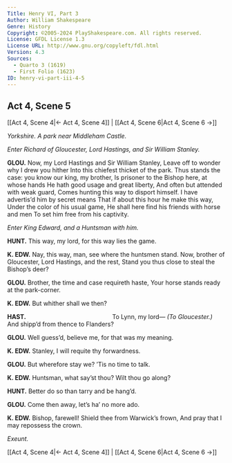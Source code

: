 ```yaml
---
Title: Henry VI, Part 3
Author: William Shakespeare
Genre: History
Copyright: ©2005-2024 PlayShakespeare.com. All rights reserved.
License: GFDL License 1.3
License URL: http://www.gnu.org/copyleft/fdl.html
Version: 4.3
Sources:
  - Quarto 3 (1619)
  - First Folio (1623)
ID: henry-vi-part-iii-4-5
---
```


## Act 4, Scene 5
[[Act 4, Scene 4|← Act 4, Scene 4]] | [[Act 4, Scene 6|Act 4, Scene 6 →]]

*Yorkshire. A park near Middleham Castle.*

*Enter Richard of Gloucester, Lord Hastings, and Sir William Stanley.*

**GLOU.**
Now, my Lord Hastings and Sir William Stanley,
Leave off to wonder why I drew you hither
Into this chiefest thicket of the park.
Thus stands the case: you know our king, my brother,
Is prisoner to the Bishop here, at whose hands
He hath good usage and great liberty,
And often but attended with weak guard,
Comes hunting this way to disport himself.
I have advertis’d him by secret means
That if about this hour he make this way,
Under the color of his usual game,
He shall here find his friends with horse and men
To set him free from his captivity.

*Enter King Edward, and a Huntsman with him.*

**HUNT.**
This way, my lord, for this way lies the game.

**K. EDW.**
Nay, this way, man, see where the huntsmen stand.
Now, brother of Gloucester, Lord Hastings, and the rest,
Stand you thus close to steal the Bishop’s deer?

**GLOU.**
Brother, the time and case requireth haste,
Your horse stands ready at the park-corner.

**K. EDW.**
But whither shall we then?

**HAST.**
              To Lynn, my lord⁠—
*(To Gloucester.)*
And shipp’d from thence to Flanders?

**GLOU.**
Well guess’d, believe me, for that was my meaning.

**K. EDW.**
Stanley, I will requite thy forwardness.

**GLOU.**
But wherefore stay we? ’Tis no time to talk.

**K. EDW.**
Huntsman, what say’st thou? Wilt thou go along?

**HUNT.**
Better do so than tarry and be hang’d.

**GLOU.**
Come then away, let’s ha’ no more ado.

**K. EDW.**
Bishop, farewell! Shield thee from Warwick’s frown,
And pray that I may repossess the crown.

*Exeunt.*

[[Act 4, Scene 4|← Act 4, Scene 4]] | [[Act 4, Scene 6|Act 4, Scene 6 →]]